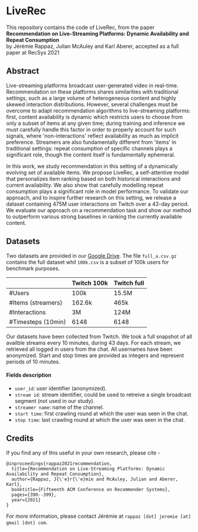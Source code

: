 # LiveRec

This repository contains the code of LiveRec, from the paper  
**Recommendation on Live-Streaming Platforms: Dynamic Availability and Repeat Consumption**  
by Jérémie Rappaz, Julian McAuley and Karl Aberer, accepted as a full paper at RecSys 2021

## Abstract
 
Live-streaming platforms broadcast user-generated video in real-time. Recommendation on these platforms shares similarities with traditional settings, such as a large volume of heterogeneous content and highly skewed interaction distributions. However, several challenges must be overcome to adapt recommendation algorithms to live-streaming platforms: first, content availability is dynamic which restricts users to choose from only a subset of items at any given time; during training and inference we must carefully handle this factor in order to properly account for such signals, where 'non-interactions' reflect availability as much as implicit preference. Streamers are also fundamentally different from 'items' in traditional settings: repeat consumption of specific channels plays a significant role, though the content itself is fundamentally ephemeral.

In this work, we study recommendation in this setting of a dynamically evolving set of available items. We propose LiveRec, a self-attentive model that personalizes item ranking based on both historical interactions and current availability. We also show that carefully modelling repeat consumption plays a significant role in model performance. To validate our approach, and to inspire further research on this setting, we release a dataset containing 475M user interactions on Twitch over a 43-day period. We evaluate our approach on a recommendation task and show our method to outperform various strong baselines in ranking the currently available content.

## Datasets

Two datasets are provided in our [Google Drive](https://drive.google.com/drive/folders/1BD8m7a8m7onaifZay05yYjaLxyVV40si?usp=sharing). The file `full_a.csv.gz` contains the full dataset whil `100k.csv` is a subset of 100k users for benchmark purposes.

|                    | Twitch 100k | Twitch full |
|--------------------|-------------|-------------|
| #Users             | 100k        | 15.5M       |
| #Items (streamers) | 162.6k      | 465k        |
| #Interactions      | 3M          | 124M        |
| #Timesteps (10min) | 6148        | 6148        |

Our datasets have been collected from Twitch. We took a full snapshot of all availble streams every 10 minutes, during 43 days. For each stream, we retrieved all logged in users from the chat. All usernames have been anonymized. Start and stop times are provided as integers and represent periods of 10 minutes.

#### Fields description

* `user_id`: user identifier (anonymized).
* `stream id`: stream identifier, could be used to retreive a single broadcast segment (not used in our study). 
* `streamer name`: name of the channel.
* `start time`: first crawling round at which the user was seen in the chat.
* `stop time`: last crawling round at which the user was seen in the chat.

## Credits
If you find any of this useful in your own research, please cite - 

```
@inproceedings{rappaz2021recommendation,
  title={Recommendation on Live-Streaming Platforms: Dynamic Availability and Repeat Consumption},
  author={Rappaz, J{\'e}r{\'e}mie and McAuley, Julian and Aberer, Karl},
  booktitle={Fifteenth ACM Conference on Recommender Systems},
  pages={390--399},
  year={2021}
}
```

For more information, please contact Jérémie at `rappaz [dot] jeremie [at] gmail [dot] com`.
